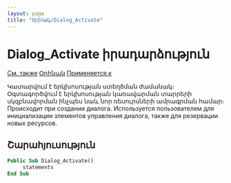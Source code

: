 ```yaml
---
layout: page
title: "Օրինակ/Dialog_Activate"
---
```






# Dialog_Activate իրադարձություն

[См. также](../scriptstproced.md)  [Օրինակ](E_Dialog_Activate.html)  [Применяется к](../Defs/Dialog.md) 

Կատարվում է երկխոսության ստեղծման ժամանակ։ Օգտագործվում է երկխոսության կառավարման տարրերի սկզբնավորման ինչպես նաև նոր ռեսուրսների ամրագրման համար։ Происходит при создании диалога. Используется пользователем для инициализации злементов управления диалога, также для резервации новых ресурсов. 


## Շարահյուսություն

``` vb
Public Sub Dialog_Activate()
     statements
End Sub
```